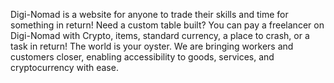 Digi-Nomad is a website for anyone to trade their skills and time for something in return! Need a custom table built? You can pay a freelancer on Digi-Nomad with Crypto, items,
standard currency, a place to crash, or a task in return! The world is your oyster. We are bringing workers and customers closer, enabling accessibility to goods, services,
and cryptocurrency with ease. 
